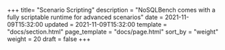 +++
title= "Scenario Scripting"
description = "NoSQLBench comes with a fully scriptable runtime for advanced scenarios"
date = 2021-11-09T15:32:00
updated = 2021-11-09T15:32:00
template = "docs/section.html"
page_template = "docs/page.html"
sort_by = "weight"
weight = 20
draft = false
+++